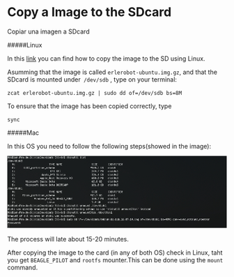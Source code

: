 # Copy a Image to the SDcard

 Copiar una imagen a SDcard

#####Linux

In this [link](https://github.com/erlerobot/wiki/wiki/Copy-image-to-microSD-card) you can find how to copy the image to the SD using Linux.

Asumming that the image is called `erlerobot-ubuntu.img.gz`, and that the SDcard is mounted under` /dev/sdb` , type on your terminal:
```
zcat erlerobot-ubuntu.img.gz | sudo dd of=/dev/sdb bs=8M
```
To ensure that the image has been copied correctly, type
```
sync
```
#####Mac

In this OS you need to follow the following steps(showed in the image):

![sDcard](../erleimg/SDcard2.jpg)

The process will late about 15-20 minutes.


After copying the image to the card (in any of both OS) check in Linux, taht you get  `BEAGLE_PILOT` and `rootfs` mounter.This can be done using the `mount` command.
